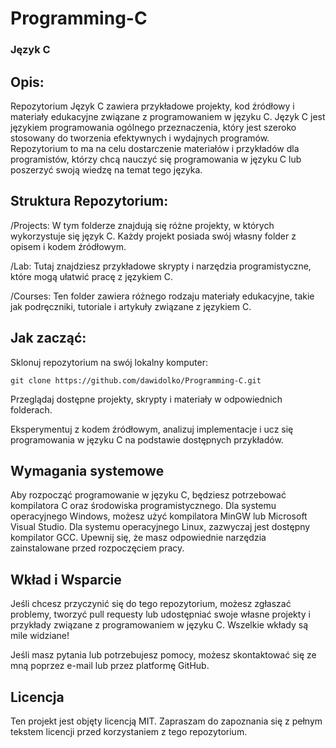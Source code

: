 # **Programming-C**

### **Język C**

## **Opis:**
Repozytorium Język C zawiera przykładowe projekty, kod źródłowy i materiały edukacyjne związane z programowaniem w języku C. Język C jest językiem programowania ogólnego przeznaczenia, który jest szeroko stosowany do tworzenia efektywnych i wydajnych programów. Repozytorium to ma na celu dostarczenie materiałów i przykładów dla programistów, którzy chcą nauczyć się programowania w języku C lub poszerzyć swoją wiedzę na temat tego języka.

## **Struktura Repozytorium:**
/Projects: W tym folderze znajdują się różne projekty, w których wykorzystuje się język C. Każdy projekt posiada swój własny folder z opisem i kodem źródłowym.

/Lab: Tutaj znajdziesz przykładowe skrypty i narzędzia programistyczne, które mogą ułatwić pracę z językiem C.

/Courses: Ten folder zawiera różnego rodzaju materiały edukacyjne, takie jak podręczniki, tutoriale i artykuły związane z językiem C.

## **Jak zacząć:**

Sklonuj repozytorium na swój lokalny komputer:
```
git clone https://github.com/dawidolko/Programming-C.git
```

Przeglądaj dostępne projekty, skrypty i materiały w odpowiednich folderach.

Eksperymentuj z kodem źródłowym, analizuj implementacje i ucz się programowania w języku C na podstawie dostępnych przykładów.

## **Wymagania systemowe**
Aby rozpocząć programowanie w języku C, będziesz potrzebować kompilatora C oraz środowiska programistycznego. Dla systemu operacyjnego Windows, możesz użyć kompilatora MinGW lub Microsoft Visual Studio. Dla systemu operacyjnego Linux, zazwyczaj jest dostępny kompilator GCC. Upewnij się, że masz odpowiednie narzędzia zainstalowane przed rozpoczęciem pracy.

## **Wkład i Wsparcie**
Jeśli chcesz przyczynić się do tego repozytorium, możesz zgłaszać problemy, tworzyć pull requesty lub udostępniać swoje własne projekty i przykłady związane z programowaniem w języku C. Wszelkie wkłady są mile widziane!

Jeśli masz pytania lub potrzebujesz pomocy, możesz skontaktować się ze mną poprzez e-mail lub przez platformę GitHub.

## **Licencja**
Ten projekt jest objęty licencją MIT. Zapraszam do zapoznania się z pełnym tekstem licencji przed korzystaniem z tego repozytorium.
